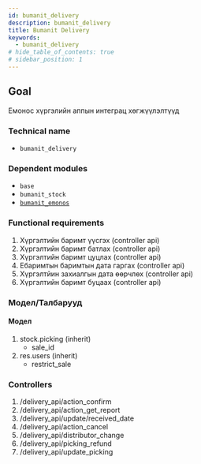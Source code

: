 ```yaml
---
id: bumanit_delivery
description: bumanit_delivery
title: Bumanit Delivery
keywords:
  - bumanit_delivery
# hide_table_of_contents: true
# sidebar_position: 1
---
```


## Goal

Емонос хүргэлийн аппын интеграц хөгжүүлэлтүүд

### Technical name

- `bumanit_delivery`

### Dependent modules

- `base`
- `bumanit_stock`
- [`bumanit_emonos`](../../sales/bumanit_emonos)

### Functional requirements

1. Хүргэлтийн баримт үүсгэх (controller api)
2. Хүргэлтийн баримт батлах (controller api)
3. Хүргэлтийн баримт цуцлах (controller api)
4. Ебаримтын баримтын дата гаргах (controller api)
5. Хүргэлтйин захиалгын дата өөрчлөх (controller api)
6. Хүргэлтийн баримт буцаах (controller api)


### Модел/Талбарууд

#### Модел
1.  stock.picking (inherit)
    - sale_id
2.  res.users (inherit)
    - restrict_sale

### Controllers

1. /delivery_api/action_confirm
2. /delivery_api/action_get_report
3. /delivery_api/update/received_date
4. /delivery_api/action_cancel
5. /delivery_api/distributor_change
6. /delivery_api/picking_refund
7. /delivery_api/update_picking